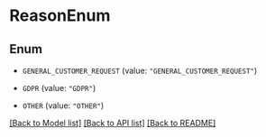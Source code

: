 # ReasonEnum

## Enum


* `GENERAL_CUSTOMER_REQUEST` (value: `"GENERAL_CUSTOMER_REQUEST"`)

* `GDPR` (value: `"GDPR"`)

* `OTHER` (value: `"OTHER"`)


[[Back to Model list]](../README.md#documentation-for-models) [[Back to API list]](../README.md#documentation-for-api-endpoints) [[Back to README]](../README.md)


